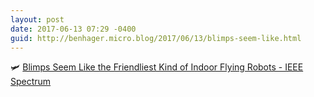 ```yaml
---
layout: post
date: 2017-06-13 07:29 -0400
guid: http://benhager.micro.blog/2017/06/13/blimps-seem-like.html
---
```

🛩 [Blimps Seem Like the Friendliest Kind of Indoor Flying Robots - IEEE Spectrum](http://spectrum.ieee.org/automaton/robotics/drones/blimps-seem-like-the-friendliest-kind-of-indoor-flying-robots)
